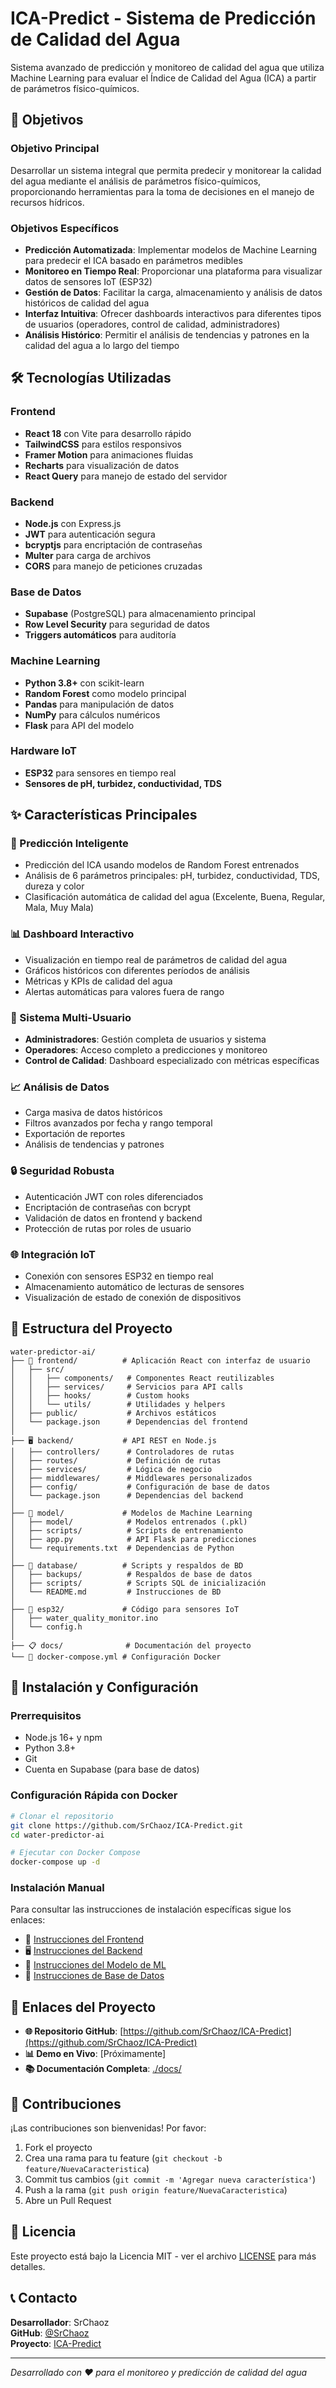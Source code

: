 # ICA-Predict - Sistema de Predicción de Calidad del Agua

Sistema avanzado de predicción y monitoreo de calidad del agua que utiliza Machine Learning para evaluar el Índice de Calidad del Agua (ICA) a partir de parámetros físico-químicos.

## 🎯 Objetivos

### Objetivo Principal
Desarrollar un sistema integral que permita predecir y monitorear la calidad del agua mediante el análisis de parámetros físico-químicos, proporcionando herramientas para la toma de decisiones en el manejo de recursos hídricos.

### Objetivos Específicos
- **Predicción Automatizada**: Implementar modelos de Machine Learning para predecir el ICA basado en parámetros medibles
- **Monitoreo en Tiempo Real**: Proporcionar una plataforma para visualizar datos de sensores IoT (ESP32)
- **Gestión de Datos**: Facilitar la carga, almacenamiento y análisis de datos históricos de calidad del agua
- **Interfaz Intuitiva**: Ofrecer dashboards interactivos para diferentes tipos de usuarios (operadores, control de calidad, administradores)
- **Análisis Histórico**: Permitir el análisis de tendencias y patrones en la calidad del agua a lo largo del tiempo

## 🛠️ Tecnologías Utilizadas

### Frontend
- **React 18** con Vite para desarrollo rápido
- **TailwindCSS** para estilos responsivos
- **Framer Motion** para animaciones fluidas
- **Recharts** para visualización de datos
- **React Query** para manejo de estado del servidor

### Backend
- **Node.js** con Express.js
- **JWT** para autenticación segura
- **bcryptjs** para encriptación de contraseñas
- **Multer** para carga de archivos
- **CORS** para manejo de peticiones cruzadas

### Base de Datos
- **Supabase** (PostgreSQL) para almacenamiento principal
- **Row Level Security** para seguridad de datos
- **Triggers automáticos** para auditoría

### Machine Learning
- **Python 3.8+** con scikit-learn
- **Random Forest** como modelo principal
- **Pandas** para manipulación de datos
- **NumPy** para cálculos numéricos
- **Flask** para API del modelo

### Hardware IoT
- **ESP32** para sensores en tiempo real
- **Sensores de pH, turbidez, conductividad, TDS**

## ✨ Características Principales

### 🔮 Predicción Inteligente
- Predicción del ICA usando modelos de Random Forest entrenados
- Análisis de 6 parámetros principales: pH, turbidez, conductividad, TDS, dureza y color
- Clasificación automática de calidad del agua (Excelente, Buena, Regular, Mala, Muy Mala)

### 📊 Dashboard Interactivo
- Visualización en tiempo real de parámetros de calidad del agua
- Gráficos históricos con diferentes períodos de análisis
- Métricas y KPIs de calidad del agua
- Alertas automáticas para valores fuera de rango

### 👥 Sistema Multi-Usuario
- **Administradores**: Gestión completa de usuarios y sistema
- **Operadores**: Acceso completo a predicciones y monitoreo
- **Control de Calidad**: Dashboard especializado con métricas específicas

### 📈 Análisis de Datos
- Carga masiva de datos históricos
- Filtros avanzados por fecha y rango temporal
- Exportación de reportes
- Análisis de tendencias y patrones

### 🔒 Seguridad Robusta
- Autenticación JWT con roles diferenciados
- Encriptación de contraseñas con bcrypt
- Validación de datos en frontend y backend
- Protección de rutas por roles de usuario

### 🌐 Integración IoT
- Conexión con sensores ESP32 en tiempo real
- Almacenamiento automático de lecturas de sensores
- Visualización de estado de conexión de dispositivos

## 📁 Estructura del Proyecto
```
water-predictor-ai/
├── 📱 frontend/          # Aplicación React con interfaz de usuario
│   ├── src/
│   │   ├── components/   # Componentes React reutilizables
│   │   ├── services/     # Servicios para API calls
│   │   ├── hooks/        # Custom hooks
│   │   └── utils/        # Utilidades y helpers
│   ├── public/           # Archivos estáticos
│   └── package.json      # Dependencias del frontend
│
├── 🖥️ backend/           # API REST en Node.js
│   ├── controllers/      # Controladores de rutas
│   ├── routes/           # Definición de rutas
│   ├── services/         # Lógica de negocio
│   ├── middlewares/      # Middlewares personalizados
│   ├── config/           # Configuración de base de datos
│   └── package.json      # Dependencias del backend
│
├── 🤖 model/             # Modelos de Machine Learning
│   ├── model/            # Modelos entrenados (.pkl)
│   ├── scripts/          # Scripts de entrenamiento
│   ├── app.py            # API Flask para predicciones
│   └── requirements.txt  # Dependencias de Python
│
├── 💾 database/          # Scripts y respaldos de BD
│   ├── backups/          # Respaldos de base de datos
│   ├── scripts/          # Scripts SQL de inicialización
│   └── README.md         # Instrucciones de BD
│
├── 🐳 esp32/             # Código para sensores IoT
│   ├── water_quality_monitor.ino
│   └── config.h
│
├── 📋 docs/              # Documentación del proyecto
└── 🐳 docker-compose.yml # Configuración Docker
```

## 🚀 Instalación y Configuración

### Prerrequisitos
- Node.js 16+ y npm
- Python 3.8+
- Git
- Cuenta en Supabase (para base de datos)

### Configuración Rápida con Docker
```bash
# Clonar el repositorio
git clone https://github.com/SrChaoz/ICA-Predict.git
cd water-predictor-ai

# Ejecutar con Docker Compose
docker-compose up -d
```

### Instalación Manual
Para consultar las instrucciones de instalación específicas sigue los enlaces:

- 📱 [Instrucciones del Frontend](./frontend/README.md)  
- 🖥️ [Instrucciones del Backend](./backend/README.md)  
- 🤖 [Instrucciones del Modelo de ML](./model/README.md)  
- 💾 [Instrucciones de Base de Datos](./database/README.md)

## 🔗 Enlaces del Proyecto

- **🌐 Repositorio GitHub**: [https://github.com/SrChaoz/ICA-Predict](https://github.com/SrChaoz/ICA-Predict)
- **📊 Demo en Vivo**: [Próximamente]
- **📚 Documentación Completa**: [./docs/](./docs/)

## 👥 Contribuciones

¡Las contribuciones son bienvenidas! Por favor:

1. Fork el proyecto
2. Crea una rama para tu feature (`git checkout -b feature/NuevaCaracteristica`)
3. Commit tus cambios (`git commit -m 'Agregar nueva característica'`)
4. Push a la rama (`git push origin feature/NuevaCaracteristica`)
5. Abre un Pull Request

## 📄 Licencia

Este proyecto está bajo la Licencia MIT - ver el archivo [LICENSE](LICENSE) para más detalles.

## 📞 Contacto

**Desarrollador**: SrChaoz  
**GitHub**: [@SrChaoz](https://github.com/SrChaoz)  
**Proyecto**: [ICA-Predict](https://github.com/SrChaoz/ICA-Predict)

---

*Desarrollado con ❤️ para el monitoreo y predicción de calidad del agua*


